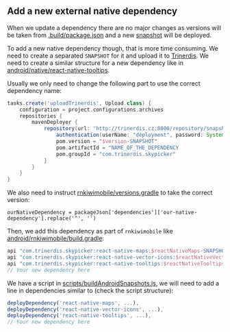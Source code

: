 ## Add a new external native dependency

When we update a dependency there are no major changes as versions will be taken from [.build/package.json](../../.build/package.json) and a new [snapshot](http://trinerdis.cz:8000/repository/snapshots/com/trinerdis/skypicker/) will be deployed.

To add a new native dependency though, that is more time consuming. We need to create a separated `SNAPSHOT` for it and upload it to [Trinerdis](http://trinerdis.cz:8000/repository/snapshots/). We need to create a similar structure for a new dependency like in [android/native/react-native-tooltips](../../android/native/react-native-tooltips).

Usually we only need to change the following part to use the correct dependency name:

```gradle
tasks.create('uploadTrinerdis', Upload.class) {
    configuration = project.configurations.archives
    repositories {
        mavenDeployer {
            repository(url: "http://trinerdis.cz:8000/repository/snapshots/") {
                authentication(userName: "deployment", password: System.getenv("ANDROID_DEPLOYMENT_PASSWORD"))
                pom.version = "$version-SNAPSHOT"
                pom.artifactId = "NAME_OF_THE_DEPENDENCY
                pom.groupId = "com.trinerdis.skypicker"
            }
        }
    }
}
```

We also need to instruct [rnkiwimobile/versions.gradle](../../android/rnkiwimobile/versions.gradle) to take the correct version:

```
ourNativeDependency = packageJson['dependencies']['our-native-dependency'].replace('^', '')
```

Then, we add this dependency as part of `rnkiwimobile` like [android/rnkiwimobile/build.gradle](../../android/rnkiwimobile/build.gradle#L48-L50):

```gradle
api "com.trinerdis.skypicker:react-native-maps:$reactNativeMaps-SNAPSHOT"
api "com.trinerdis.skypicker:react-native-vector-icons:$reactNativeVectorIcons-SNAPSHOT"
api "com.trinerdis.skypicker:react-native-tooltips:$reactNativeTooltips-SNAPSHOT"
// Your new dependency here
```

We have a script in [scripts/buildAndroidSnapshots.js](../../scripts/buildAndroidSnapshots.js), we will need to add a line in dependencies similar to (check the script structure):

```js
deployDependency('react-native-maps', ...),
deployDependency('react-native-vector-icons', ...),
deployDependency('react-native-tooltips', ...),
// Your new dependency here
```
